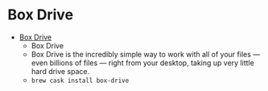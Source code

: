 # Box Drive
- [Box Drive](https://www.box.com/drive)
  -  Box Drive
  - Box Drive is the incredibly simple way to work with all of your files — even billions of files — right from your desktop, taking up very little hard drive space.
  - `brew cask install box-drive`
